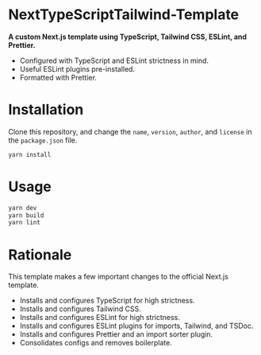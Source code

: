 # NextTypeScriptTailwind-Template

**A custom Next.js template using TypeScript, Tailwind CSS, ESLint, and Prettier.**

- Configured with TypeScript and ESLint strictness in mind.
- Useful ESLint plugins pre-installed.
- Formatted with Prettier.

# Installation

Clone this repository, and change the `name`, `version`, `author`, and `license` in the `package.json` file.

```bash
yarn install
```

# Usage

```bash
yarn dev
yarn build
yarn lint
```

# Rationale

This template makes a few important changes to the official Next.js template.

- Installs and configures TypeScript for high strictness.
- Installs and configures Tailwind CSS.
- Installs and configures ESLint for high strictness.
- Installs and configures ESLint plugins for imports, Tailwind, and TSDoc.
- Installs and configures Prettier and an import sorter plugin.
- Consolidates configs and removes boilerplate.
